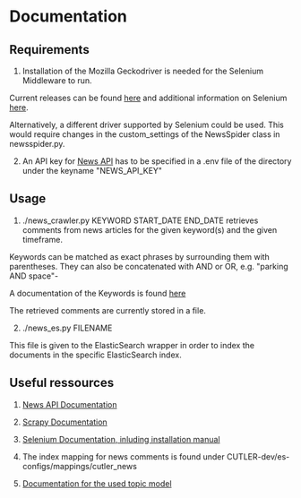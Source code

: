 # Documentation

## Requirements
1. Installation of the Mozilla Geckodriver is needed for the Selenium Middleware to run.

Current releases can be found [here](https://github.com/mozilla/geckodriver/releases) and additional information on Selenium [here](https://selenium-python.readthedocs.io/installation.html).

Alternatively, a different driver supported by Selenium could be used. This would require changes in the custom_settings of the NewsSpider class in newsspider.py.

2. An API key for [News API](https://newsapi.org/) has to be specified in a .env file of the directory under the keyname "NEWS_API_KEY"

## Usage

1. ./news_crawler.py KEYWORD START_DATE END_DATE retrieves comments from news articles for the given keyword(s) and the given timeframe.

Keywords can be matched as exact phrases by surrounding them with parentheses. They can also be concatenated with AND or OR, e.g. "parking AND space"-

A documentation of the Keywords is found [here](https://newsapi.org/docs/endpoints/everything)

The retrieved comments are currently stored in a file.

2. ./news_es.py FILENAME

This file is given to the ElasticSearch wrapper in order to index the documents in the specific ElasticSearch index.

## Useful ressources

1. [News API Documentation](https://newsapi.org/docs/)

2. [Scrapy Documentation](https://docs.scrapy.org/en/latest/)

3. [Selenium Documentation, inluding installation manual](https://selenium-python.readthedocs.io/)

4. The index mapping for news comments is found under CUTLER-dev/es-configs/mappings/cutler_news

5. [Documentation for the used topic model](https://github.com/ckling/promoss)
